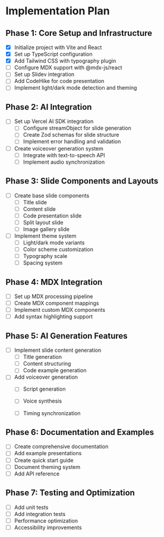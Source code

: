 # Implementation Plan

## Phase 1: Core Setup and Infrastructure
- [x] Initialize project with Vite and React
- [x] Set up TypeScript configuration
- [x] Add Tailwind CSS with typography plugin
- [ ] Configure MDX support with @mdx-js/react
- [ ] Set up Slidev integration
- [ ] Add CodeHike for code presentation
- [ ] Implement light/dark mode detection and theming

## Phase 2: AI Integration
- [ ] Set up Vercel AI SDK integration
  - [ ] Configure streamObject for slide generation
  - [ ] Create Zod schemas for slide structure
  - [ ] Implement error handling and validation
- [ ] Create voiceover generation system
  - [ ] Integrate with text-to-speech API
  - [ ] Implement audio synchronization

## Phase 3: Slide Components and Layouts
- [ ] Create base slide components
  - [ ] Title slide
  - [ ] Content slide
  - [ ] Code presentation slide
  - [ ] Split layout slide
  - [ ] Image gallery slide
- [ ] Implement theme system
  - [ ] Light/dark mode variants
  - [ ] Color scheme customization
  - [ ] Typography scale
  - [ ] Spacing system

## Phase 4: MDX Integration
- [ ] Set up MDX processing pipeline
- [ ] Create MDX component mappings
- [ ] Implement custom MDX components
- [ ] Add syntax highlighting support

## Phase 5: AI Generation Features
- [ ] Implement slide content generation
  - [ ] Title generation
  - [ ] Content structuring
  - [ ] Code example generation
- [ ] Add voiceover generation
  - [ ] Script generation
  - [ ] Voice synthesis
  - [ ] Timing synchronization


## Phase 6: Documentation and Examples
- [ ] Create comprehensive documentation
- [ ] Add example presentations
- [ ] Create quick start guide
- [ ] Document theming system
- [ ] Add API reference

## Phase 7: Testing and Optimization
- [ ] Add unit tests
- [ ] Add integration tests
- [ ] Performance optimization
- [ ] Accessibility improvements
